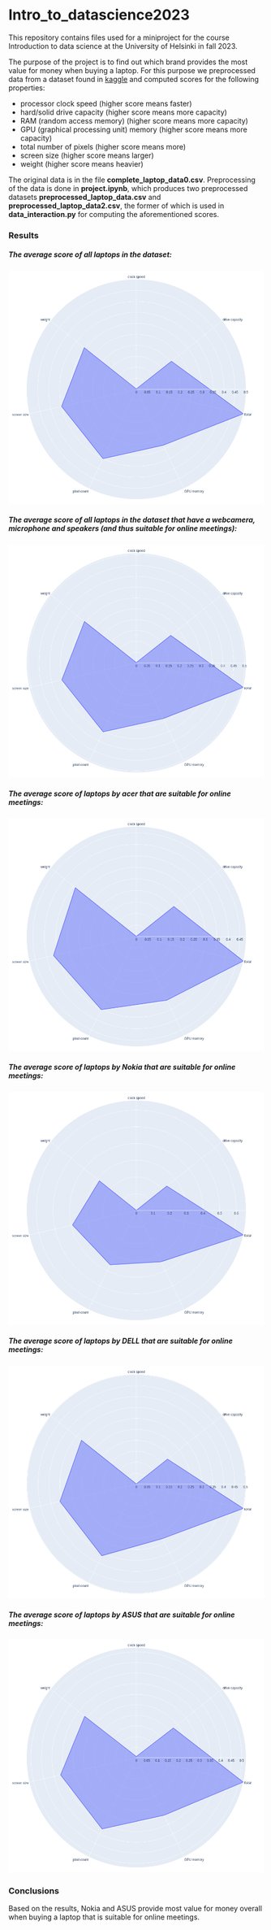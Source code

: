 # Intro_to_datascience2023
This repository contains files used for a miniproject for the course Introduction to data science at the University of Helsinki in fall 2023.

The purpose of the project is to find out which brand provides the most value for money when buying a laptop. For this purpose we preprocessed data from a dataset found in [kaggle](https://www.kaggle.com/datasets/dhanushbommavaram/laptop-dataset) and computed scores for the following properties:
- processor clock speed (higher score means faster)
- hard/solid drive capacity (higher score means more capacity)
- RAM (random access memory) (higher score means more capacity)
- GPU (graphical processing unit) memory (higher score means more capacity)
- total number of pixels (higher score means more)
- screen size (higher score means larger)
- weight (higher score means heavier)

The original data is in the file **complete_laptop_data0.csv**. Preprocessing of the data is done in **project.ipynb**, which produces two preprocessed datasets **preprocessed_laptop_data.csv** and **preprocessed_laptop_data2.csv**, the former of which is used in **data_interaction.py** for computing the aforementioned scores.

### Results
##### The average score of all laptops in the dataset:
![all laptops](./results/all_laptops.png)

##### The average score of all laptops in the dataset that have a webcamera, microphone and speakers (and thus suitable for online meetings):
![all meeting laptops](./results/meeting_all.png)

##### The average score of laptops by acer that are suitable for online meetings:
![acer meeting laptops](./results/meeting_acer.png)

##### The average score of laptops by Nokia that are suitable for online meetings:
![Nokia meeting laptops](./results/meeting_Nokia.png)

##### The average score of laptops by DELL that are suitable for online meetings:
![DELL meeting laptops](./results/meeting_DELL.png)

##### The average score of laptops by ASUS that are suitable for online meetings:
![ASUS meeting laptops](./results/meeting_ASUS.png)

### Conclusions
Based on the results, Nokia and ASUS provide most value for money overall when buying a laptop that is suitable for online meetings.
